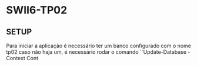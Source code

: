 # SWII6-TP02

## SETUP
Para iniciar a aplicação é necessário ter um banco configurado com o nome tp02
caso não haja um, é necessário rodar o comando ``Update-Database -Context Cont